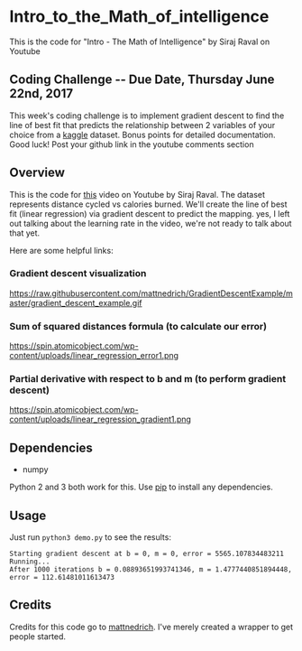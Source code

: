 # Intro_to_the_Math_of_intelligence

This is the code for "Intro - The Math of Intelligence" by Siraj Raval on Youtube

## Coding Challenge -- Due Date, Thursday June 22nd, 2017

This week's coding challenge is to implement gradient descent to find the line of best fit that predicts the relationship between 2 variables of your choice from a [kaggle](https://www.kaggle.com/datasets) dataset. Bonus points for detailed documentation. Good luck! Post your github link in the youtube comments section

## Overview

This is the code for [this](https://youtu.be/xRJCOz3AfYY) video on Youtube by Siraj Raval. The dataset represents distance cycled vs calories burned. We'll create the line of best fit (linear regression) via gradient descent to predict the mapping. yes, I left out talking about the learning rate in the video, we're not ready to talk about that yet.

Here are some helpful links:

### Gradient descent visualization

<https://raw.githubusercontent.com/mattnedrich/GradientDescentExample/master/gradient_descent_example.gif>

### Sum of squared distances formula (to calculate our error)

<https://spin.atomicobject.com/wp-content/uploads/linear_regression_error1.png>

### Partial derivative with respect to b and m (to perform gradient descent)

<https://spin.atomicobject.com/wp-content/uploads/linear_regression_gradient1.png>

## Dependencies

- numpy

Python 2 and 3 both work for this. Use [pip](https://pip.pypa.io/en/stable/) to install any dependencies.

## Usage

Just run `python3 demo.py` to see the results:

```
Starting gradient descent at b = 0, m = 0, error = 5565.107834483211
Running...
After 1000 iterations b = 0.08893651993741346, m = 1.4777440851894448, error = 112.61481011613473
```

## Credits

Credits for this code go to [mattnedrich](https://github.com/mattnedrich). I've merely created a wrapper to get people started.
